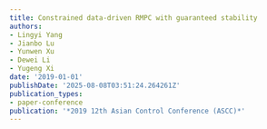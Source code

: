 ```yaml
---
title: Constrained data-driven RMPC with guaranteed stability
authors:
- Lingyi Yang
- Jianbo Lu
- Yunwen Xu
- Dewei Li
- Yugeng Xi
date: '2019-01-01'
publishDate: '2025-08-08T03:51:24.264261Z'
publication_types:
- paper-conference
publication: '*2019 12th Asian Control Conference (ASCC)*'
---
```

